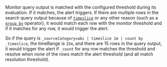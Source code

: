 Monitor query output is matched with the configured threshold during its evaluation. If it matches, the alert triggers. If there are multiple rows in the search query output because of [`timeslice`](/docs/search/search-query-language/search-operators/timeslice) or any other reason (such as a [`group by`](/docs/search/search-query-language/group-aggregate-operators) operator), it would match each row with the monitor threshold and if it matches for any row, it would trigger the alert.<br/>

So if the query is `_sourceCategory=abc | timeslice 1m | count by _timeslice`, the timeRange is `15m`, and there are 15 rows in the query output, it would trigger the alert if `_count` for any row matches the threshold and resolve when none of the rows match the alert threshold (and all match resolution threshold).
